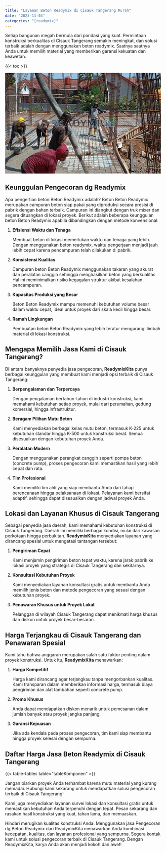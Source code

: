 ```yaml
---
title: "Layanan Beton Readymix di Cisauk Tangerang Murah"
date: "2023-11-03"
categories: "[readymix]"
---
```


Setiap bangunan megah bermula dari pondasi yang kuat. Permintaan konstruksi berkualitas di Cisauk Tangerang semakin meningkat, dan solusi terbaik adalah dengan menggunakan beton readymix. Saatnya saatnya Anda untuk memilih material yang memberikan garansi kekuatan dan keawetan.

{{< toc >}}

![Layanan Beton Readymix di Cisauk Tangerang Murah](/images/readymix/cor-readymix-24.jpg)

## Keunggulan Pengecoran dg Readymix

Apa pengertian beton Beton Readymix adalah? Beton Beton Readymix merupakan campuran beton siap pakai yang diproduksi secara presisi di pabrik dengan bahan terbaik. Campuran ini diangkut dengan truk mixer dan segera dituangkan di lokasi proyek. Berikut adalah beberapa keunggulan beton Beton Readymix apabila dibandingkan dengan metode konvensional:

1. **Efisiensi Waktu dan Tenaga**

   Membuat beton di lokasi memerlukan waktu dan tenaga yang lebih. Dengan menggunakan beton readymix, waktu pengerjaan menjadi jauh lebih cepat karena pencampuran telah dilakukan di pabrik.

2. **Konsistensi Kualitas**

   Campuran beton Beton Readymix menggunakan takaran yang akurat dan peralatan canggih sehingga menghasilkan beton yang berkualitas. Hal ini meminimalkan risiko kegagalan struktur akibat kesalahan pencampuran.

3. **Kapasitas Produksi yang Besar**

   Beton Beton Readymix mampu memenuhi kebutuhan volume besar dalam waktu cepat, ideal untuk proyek dari skala kecil hingga besar.

4. **Ramah Lingkungan**

   Pembuatan beton Beton Readymix yang lebih teratur mengurangi limbah material di lokasi konstruksi.

## Mengapa Memilih Jasa Kami di Cisauk Tangerang?

Di antara banyaknya penyedia jasa pengecoran, **ReadymixKita** punya berbagai keunggulan yang membuat kami menjadi opsi terbaik di Cisauk Tangerang:

1. **Berpengalaman dan Terpercaya**

   Dengan pengalaman bertahun-tahun di industri konstruksi, kami memahami kebutuhan setiap proyek, mulai dari perumahan, gedung komersial, hingga infrastruktur.

2. **Beragam Pilihan Mutu Beton**

   Kami menyediakan berbagai kelas mutu beton, termasuk K-225 untuk kebutuhan standar hingga K-500 untuk konstruksi berat. Semua disesuaikan dengan kebutuhan proyek Anda.

3. **Peralatan Modern**

   Dengan menggunakan perangkat canggih seperti pompa beton (concrete pump), proses pengecoran kami memastikan hasil yang lebih cepat dan rata.

4. **Tim Profesional**

   Kami memiliki tim ahli yang siap membantu Anda dari tahap perencanaan hingga pelaksanaan di lokasi. Pelayanan kami bersifat adaptif, sehingga dapat disesuaikan dengan jadwal proyek Anda.

## Lokasi dan Layanan Khusus di Cisauk Tangerang

Sebagai penyedia jasa daerah, kami memahami kebutuhan konstruksi di Cisauk Tangerang. Daerah ini memiliki berbagai kondisi, mulai dari kawasan perkotaan hingga perbukitan. **ReadymixKita** menyediakan layanan yang dirancang spesial untuk mengatasi tantangan tersebut:

1. **Pengiriman Cepat**

   Kami menjamin pengiriman beton tepat waktu, karena jarak pabrik ke lokasi proyek yang strategis di Cisauk Tangerang dan sekitarnya.

2. **Konsultasi Kebutuhan Proyek**

   Kami menyediakan layanan konsultasi gratis untuk membantu Anda memilih jenis beton dan metode pengecoran yang sesuai dengan kebutuhan proyek.

3. **Penawaran Khusus untuk Proyek Lokal**

   Pelanggan di wilayah Cisauk Tangerang dapat menikmati harga khusus dan diskon untuk proyek besar-besaran.

## Harga Terjangkau di Cisauk Tangerang dan Penawaran Spesial

Kami tahu bahwa anggaran merupakan salah satu faktor penting dalam proyek konstruksi. Untuk itu, **ReadymixKita** menawarkan:

1. **Harga Kompetitif**

   Harga kami dirancang agar terjangkau tanpa mengorbankan kualitas. Kami transparan dalam memberikan informasi harga, termasuk biaya pengiriman dan alat tambahan seperti concrete pump.

2. **Promo Khusus**

   Anda dapat mendapatkan diskon menarik untuk pemesanan dalam jumlah banyak atau proyek jangka panjang.

3. **Garansi Kepuasan**

   Jika ada kendala pada proses pengecoran, tim kami siap membantu hingga proyek selesai dengan sempurna.

## Daftar Harga Jasa Beton Readymix di Cisauk Tangerang

{{< table-tables table="tableKomponen" >}}

Jangan biarkan proyek Anda terhambat karena mutu material yang kurang memadai. Hubungi kami sekarang untuk mendapatkan solusi pengecoran terbaik di Cisauk Tangerang!

Kami juga menyediakan layanan survei lokasi dan konsultasi gratis untuk memastikan kebutuhan Anda terpenuhi dengan tepat. Pesan sekarang dan rasakan hasil konstruksi yang kuat, tahan lama, dan memuaskan.

Hindari merugikan kualitas konstruksi Anda. Menggunakan jasa Pengecoran dg Beton Readymix dari ReadymixKita menawarkan Anda kombinasi kecepatan, kualitas, dan layanan profesional yang sempurna. Segera kontak kami untuk solusi pengecoran terbaik di Cisauk Tangerang. Dengan ReadymixKita, karya Anda akan menjadi kokoh dan awet!